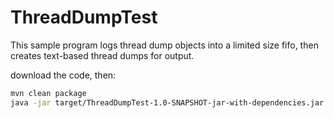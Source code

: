 # ThreadDumpTest
This sample program logs thread dump objects into a limited size fifo, then creates text-based thread dumps for output.

download the code, then:
```bash
mvn clean package 
java -jar target/ThreadDumpTest-1.0-SNAPSHOT-jar-with-dependencies.jar
```